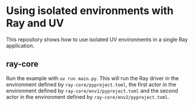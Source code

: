 # Using isolated environments with Ray and UV

This repository shows how to use isolated UV environments in a single Ray application.

## ray-core

Run the example with `uv run main.py`. This will run the Ray driver in the
environment defined by `ray-core/pyproject.toml`, the first actor in the
environment defined by `ray-core/env1/pyproject.toml` and the second actor
in the environment defined by `ray-core/env2/pyproject.toml`.
